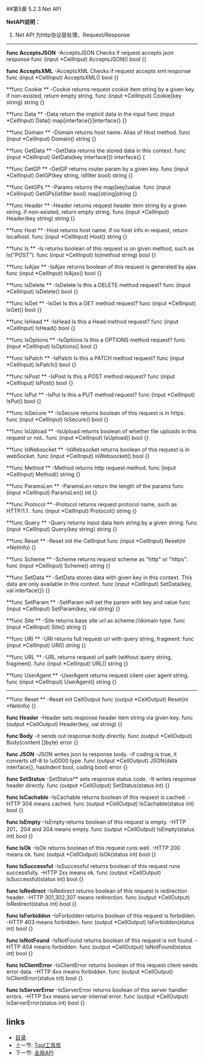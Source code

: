 
##第5章 5.2.3 Net API

**NetAPI说明：**

 1. Net API 为http协议层处理，Request/Response

----------

**func AcceptsJSON**
-AcceptsJSON Checks if request accepts json response
  func (input *CellInput) AcceptsJSON() bool {}

**func AcceptsXML**
-AcceptsXML Checks if request accepts xml response 
  func (input *CellInput) AcceptsXML() bool {}

**func Cookie **
-Cookie returns request cookie item string by a given key. if non-existed, return empty string.
  func (input *CellInput) Cookie(key string) string {}

**func Data **
-Data return the implicit data in the input
  func (input *CellInput) Data() map[interface{}]interface{} {}

**func Domain **
-Domain returns host name. Alias of Host method. 
  func (input *CellInput) Domain() string {}

**func GetData **
-GetData returns the stored data in this context.
func (input *CellInput) GetData(key interface{}) interface{} {

**func GetGP **
-GetGP returns router param by a given key.
  func (input *CellInput) GetGP(key string, isfilter bool) string {}

**func GetGPs **
-Params returns the map[key]value.
  func (input *CellInput) GetGPs(isfilter bool) map[string]string {}

**func Header **
-Header returns request header item string by a given string. if non-existed, return empty string.
  func (input *CellInput) Header(key string) string {}

**func Host **
-Host returns host name. if no host info in request, return localhost.
  func (input *CellInput) Host() string {}

**func Is **
-Is returns boolean of this request is on given method, such as Is("POST").
  func (input *CellInput) Is(method string) bool {}

**func IsAjax **
-IsAjax returns boolean of this request is generated by ajax.
  func (input *CellInput) IsAjax() bool {}

**func IsDelete **
-IsDelete Is this a DELETE method request? 
  func (input *CellInput) IsDelete() bool {}

**func IsGet **
-IsGet Is this a GET method request?
  func (input *CellInput) IsGet() bool {}

**func IsHead **
-IsHead Is this a Head method request?
  func (input *CellInput) IsHead() bool {}

**func IsOptions **
-IsOptions Is this a OPTIONS method request?
  func (input *CellInput) IsOptions() bool {}

**func IsPatch **
-IsPatch Is this a PATCH method request?
  func (input *CellInput) IsPatch() bool {}

**func IsPost **
-IsPost Is this a POST method request?
  func (input *CellInput) IsPost() bool {}

**func IsPut **
-IsPut Is this a PUT method request?
  func (input *CellInput) IsPut() bool {}

**func IsSecure **
-IsSecure returns boolean of this request is in https.
  func (input *CellInput) IsSecure() bool {}

**func IsUpload **
-IsUpload returns boolean of whether file uploads in this request or not..
  func (input *CellInput) IsUpload() bool {}

**func IsWebsocket **
-IsWebsocket returns boolean of this request is in webSocket. 
  func (input *CellInput) IsWebsocket() bool {}

**func Method **
-Method returns http request method. 
  func (input *CellInput) Method() string {}

**func ParamsLen **
-ParamsLen return the length of the params
  func (input *CellInput) ParamsLen() int {}

**func Protocol **
-Protocol returns request protocol name, such as HTTP/1.1 .
  func (input *CellInput) Protocol() string {}

**func Query **
-Query returns input data item string by a given string.
  func (input *CellInput) Query(key string) string {}

**func Reset **
-Reset init the CellInput 
  func (input *CellInput) Reset(ni *Netinfo) {}

**func Scheme **
-Scheme returns request scheme as "http" or "https".
  func (input *CellInput) Scheme() string {}

**func SetData **
-SetData stores data with given key in this context. This data are only available in this context.
  func (input *CellInput) SetData(key, val interface{}) {}

**func SetParam **
-SetParam will set the param with key and value
  func (input *CellInput) SetParam(key, val string) {}

**func Site **
-Site returns base site url as scheme://domain type.
  func (input *CellInput) Site() string {}

**func URI **
-URI returns full request url with query string, fragment.
  func (input *CellInput) URI() string {}

**func URL **
-URL returns request url path (without query string, fragment).
  func (input *CellInput) URL() string {}

**func UserAgent **
-UserAgent returns request client user agent string.
  func (input *CellInput) UserAgent() string {}



----------

**func Reset **
-Reset init CellOutput
  func (output *CellOutput) Reset(ni *Netinfo) {}

**func Header**
-Header sets response header item string via given key.
  func (output *CellOutput) Header(key, val string) {}

**func Body**
-it sends out response body directly.
  func (output *CellOutput) Body(content []byte) error {}

**func JSON**
-JSON writes json to response body.
-if coding is true, it converts utf-8 to \u0000 type.
  func (output *CellOutput) JSON(data interface{}, hasIndent bool, coding bool) error {}


**func SetStatus**
-SetStatus** sets response status code.
-It writes response header directly.
  func (output *CellOutput) SetStatus(status int) {}


**func IsCachable**
-IsCachable returns boolean of this request is cached.
-HTTP 304 means cached.
  func (output *CellOutput) IsCachable(status int) bool {}

**func IsEmpty**
-IsEmpty returns boolean of this request is empty.
-HTTP 201，204 and 304 means empty.
  func (output *CellOutput) IsEmpty(status int) bool {}

**func IsOk**
-IsOk returns boolean of this request runs well.
-HTTP 200 means ok.
  func (output *CellOutput) IsOk(status int) bool {}

**func IsSuccessful**
-IsSuccessful returns boolean of this request runs successfully.
-HTTP 2xx means ok.
  func (output *CellOutput) IsSuccessful(status int) bool {}

**func IsRedirect**
-IsRedirect returns boolean of this request is redirection header.
-HTTP 301,302,307 means redirection.
  func (output *CellOutput) IsRedirect(status int) bool {}

**func IsForbidden**
-IsForbidden returns boolean of this request is forbidden.
-HTTP 403 means forbidden.
  func (output *CellOutput) IsForbidden(status int) bool {}

**func IsNotFound**
-IsNotFound returns boolean of this request is not found.
-HTTP 404 means forbidden.
  func (output *CellOutput) IsNotFound(status int) bool {}

**func IsClientError**
-IsClientError returns boolean of this request client sends error data.
-HTTP 4xx means forbidden.
  func (output *CellOutput) IsClientError(status int) bool {}

**func IsServerError**
-IsServerError returns boolean of this server handler errors.
-HTTP 5xx means server internal error.
  func (output *CellOutput) IsServerError(status int) bool {}

## links
  * [目录](<preface.md>)
  * 上一节: [Tool工具库](<05.2.2.md>)
  * 下一节: [全局API](<05.2.4.md>)
